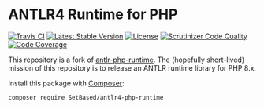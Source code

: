 # ANTLR4 Runtime for PHP

[![Travis CI](https://api.travis-ci.org/SetBased/antlr-php-runtime.svg?branch=master)](https://travis-ci.org/SetBased/antlr-php-runtime)
[![Latest Stable Version](https://poser.pugx.org/SetBased/antlr4-php-runtime/v/stable)](https://packagist.org/packages/SetBased/antlr4-php-runtime)
[![License](https://poser.pugx.org/SetBased/antlr4-php-runtime/license)](https://packagist.org/packages/SetBased/antlr4-php-runtime)
[![Scrutinizer Code Quality](https://scrutinizer-ci.com/g/SetBased/antlr-php-runtime/badges/quality-score.png?b=master)](https://scrutinizer-ci.com/g/SetBased/antlr-php-runtime/?branch=master)
[![Code Coverage](https://scrutinizer-ci.com/g/SetBased/antlr-php-runtime/badges/coverage.png?b=master)](https://scrutinizer-ci.com/g/SetBased/antlr-php-runtime/?branch=master)

This repository is a fork of [antlr-php-runtime](https://github.com/antlr/antlr-php-runtime). The (hopefully short-lived) mission of  this repository is to release an ANTLR runtime library for PHP 8.x.

Install this package with [Composer](https://getcomposer.org):
```
composer require SetBased/antlr4-php-runtime
```
